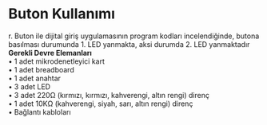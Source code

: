 # Buton Kullanımı
r. Buton ile dijital giriş uygulamasının program kodları incelendiğinde, butona basılması durumunda 1. LED yanmakta, aksi durumda 2. LED yanmaktadır
**Gerekli Devre Elemanları**</br>
• 1 adet mikrodenetleyici kart</br>
• 1 adet breadboard</br>
• 1 adet anahtar</br>
• 3 adet LED</br>
• 3 adet 220Ω (kırmızı, kırmızı, kahverengi, altın rengi) direnç</br>
• 1 adet 10KΩ (kahverengi, siyah, sarı, altın rengi) direnç</br>
• Bağlantı kabloları</br>
